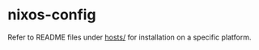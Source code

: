 # nixos-config

Refer to README files under [hosts/](hosts/) for installation on a specific
platform.
